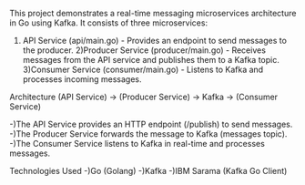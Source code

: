 This project demonstrates a real-time messaging microservices architecture in Go using Kafka. It consists of three microservices:
1) API Service (api/main.go) - Provides an endpoint to send messages to the producer.
2)Producer Service (producer/main.go) - Receives messages from the API service and publishes them to a Kafka topic.
3)Consumer Service (consumer/main.go) - Listens to Kafka and processes incoming messages.

Architecture
(API Service) → (Producer Service) → Kafka → (Consumer Service)

-)The API Service provides an HTTP endpoint (/publish) to send messages.
-)The Producer Service forwards the message to Kafka (messages topic).
-)The Consumer Service listens to Kafka in real-time and processes messages.

Technologies Used
-)Go (Golang)
-)Kafka
-)IBM Sarama (Kafka Go Client)
